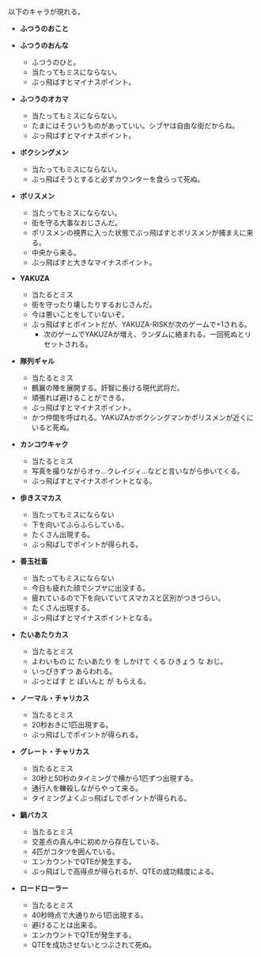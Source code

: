 以下のキャラが現れる。

- **ふつうのおこと**
- **ふつうのおんな**
    - ふつうのひと。
    - 当たってもミスにならない。
    - ぶっ飛ばすとマイナスポイント。

- **ふつうのオカマ**
	- 当たってもミスにならない。
    - たまにはそういうものがあっていい。シブヤは自由な街だからね。
    - ぶっ飛ばすとマイナスポイント。

- **ボクシングメン**
	- 当たってもミスにならない。
    - ぶっ飛ばそうとすると必ずカウンターを食らって死ぬ。

- **ポリスメン**
	- 当たってもミスにならない。
    - 街を守る大事なおじさんだ。
    - ポリスメンの視界に入った状態でぶっ飛ばすとポリスメンが捕まえに来る。
    - 中央から来る。
    - ぶっ飛ばすと大きなマイナスポイント。

- **YAKUZA**
	- 当たるとミス
    - 街を守ったり壊したりするおじさんだ。
    - 今は悪いことをしていないぞ。
    - ぶっ飛ばすとポイントだが、YAKUZA-RISKが次のゲームで+1される。
        - 次のゲームでYAKUZAが増え、ランダムに絡まれる。一回死ぬとリセットされる。

- **隊列ギャル**
	- 当たるとミス
    - 鶴翼の陣を展開する。奸智に長ける現代武将だ。
    - 頑張れば避けることができる。
    - ぶっ飛ばすとマイナスポイント。
    - かつ仲間を呼ばれる。YAKUZAかボクシングマンかポリスメンが近くにいると死ぬ。

- **カンコウキャク**
    - 当たるとミス
    - 写真を撮りながらオゥ…クレイジィ…などと言いながら歩いてくる。
    - ぶっ飛ばすとマイナスポイントとなる。

- **歩きスマカス**
    - 当たってもミスにならない
    - 下を向いてふらふらしている。
    - たくさん出現する。
    - ぶっ飛ばしでポイントが得られる。

- **善玉社畜**
    - 当たってもミスにならない
    - 今日も疲れた顔でシブヤに出没する。
    - 疲れているので下を向いていてスマカスと区別がつきづらい。
    - たくさん出現する。
    - ぶっ飛ばすとマイナスポイントとなる。

- **たいあたりカス**
    - 当たるとミス
    - よわいもの に たいあたり を しかけて くる ひきょう な おじ。
    - いっぴきずつ あらわれる。
    - ぶっとばす と ぽいんと が もらえる。

- **ノーマル・チャリカス**
	- 当たるとミス
    - 20秒おきに1匹出現する。
    - ぶっ飛ばしでポイントが得られる。

- **グレート・チャリカス**
	- 当たるとミス
    - 30秒と50秒のタイミングで横から1匹ずつ出現する。
    - 通行人を轢殺しながらやって来る。
    - タイミングよくぶっ飛ばしでポイントが得られる。

- **鍋バカス**
	- 当たるとミス
    - 交差点の真ん中に初めから存在している。
    - 4匹がコタツを囲んでいる。
    - エンカウントでQTEが発生する。
    - ぶっ飛ばしで高得点が得られるが、QTEの成功精度による。

- **ロードローラー**
	- 当たるとミス
    - 40秒時点で大通りから1匹出現する。
    - 避けることは出来る。
    - エンカウントでQTEが発生する。
    - QTEを成功させないとつぶされて死ぬ。